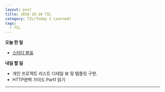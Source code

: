 ```yaml
---
layout: post
title: 2018-10-18 TIL
category: TIL(Today I Learned)
tags:
  - TIL
---
```




**오늘 한 일**

- [스터디 발표](https://github.com/Monaegi/Share/blob/master/2018-10-18.md)

**내일 할 일**

- 개인 프로젝트 리스트 디테일 뷰 및 템플릿 구현.
- HTTP완벽 가이드 Part1 읽기



---


